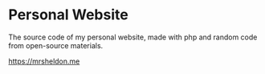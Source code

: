 # Personal Website

The source code of my personal website, made with php and random code from open-source materials.

https://mrsheldon.me
